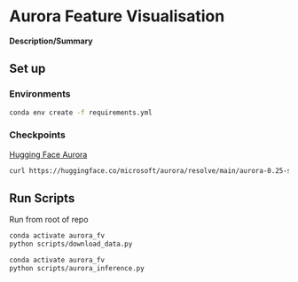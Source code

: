 # Aurora Feature Visualisation

**Description/Summary**

## Set up

### Environments
```bash
conda env create -f requirements.yml
```

### Checkpoints
[Hugging Face Aurora](https://huggingface.co/microsoft/aurora)

```bash
curl https://huggingface.co/microsoft/aurora/resolve/main/aurora-0.25-small-pretrained.ckpt -o aurora-0.25-small-pretrained.ckpt
```

## Run Scripts
Run from root of repo

```bash
conda activate aurora_fv
python scripts/download_data.py
```

```bash
conda activate aurora_fv
python scripts/aurora_inference.py
```
